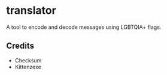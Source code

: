# translator
A tool to encode and decode messages using LGBTQIA+ flags.

## Credits
- Checksum
- Kittenzexe